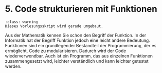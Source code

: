 # 5. Code strukturieren mit Funktionen

```{admonition} Hinweise zur Vorlesung Objektorientierte Programmierung im WiSe 2025/26
:class: warning
Dieses Vorlesungsskript wird gerade umgebaut.
```

Aus der Mathematik kennen Sie schon den Begriff der Funktion. In der Informatik
hat der Begriff Funktion jedoch eine leicht andere Bedeutung. Funktionen sind
ein grundlegender Bestandteil der Programmierung, der es ermöglicht, Code zu
modularisieren. Dadurch wird der Code wiederverwendbar. Auch ist ein Programm,
das aus einzelnen Funktionen zusammengesetzt wird, leichter verständlich und
kann leichter getestet werden.
